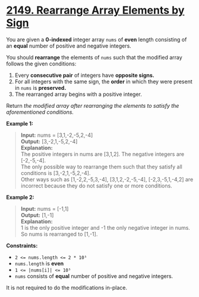 
# **[2149. Rearrange Array Elements by Sign](https://leetcode.com/problems/rearrange-array-elements-by-sign/description/)**

You are given a **0-indexed** integer array `nums` of **even** length consisting of an **equal** number of positive and negative integers.

You should **rearrange** the elements of `nums` such that the modified array follows the given conditions:

1. Every **consecutive pair** of integers have **opposite signs.**
2. For all integers with the same sign, the **order** in which they were present in `nums` is **preserved.**
3. The rearranged array begins with a positive integer.

Return *the modified array after rearranging the elements to satisfy the aforementioned conditions.*


**Example 1:**

> **Input:** nums = [3,1,-2,-5,2,-4]  
> **Output:** [3,-2,1,-5,2,-4]  
> **Explanation:**  
> The positive integers in nums are [3,1,2]. The negative integers are [-2,-5,-4].  
> The only possible way to rearrange them such that they satisfy all conditions is [3,-2,1,-5,2,-4].  
> Other ways such as [1,-2,2,-5,3,-4], [3,1,2,-2,-5,-4], [-2,3,-5,1,-4,2] are incorrect because they do not satisfy one or more conditions.    

**Example 2:**

> **Input:** nums = [-1,1]  
> **Output:** [1,-1]  
> **Explanation:**  
> 1 is the only positive integer and -1 the only negative integer in nums.  
> So nums is rearranged to [1,-1].  
 

**Constraints:**

- `2 <= nums.length <= 2 * 10⁵`
- `nums.length` is **even**
- `1 <= |nums[i]| <= 10⁵`
- `nums` consists of **equal** number of positive and negative integers.
 

It is not required to do the modifications in-place.